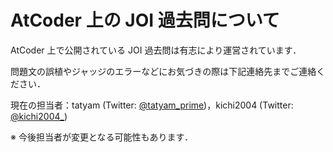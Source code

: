 # AtCoder 上の JOI 過去問について

AtCoder 上で公開されている JOI 過去問は有志により運営されています．

問題文の誤植やジャッジのエラーなどにお気づきの際は下記連絡先までご連絡ください．

現在の担当者：tatyam (Twitter: [@tatyam_prime](https://twitter.com/tatyam_prime))，kichi2004 (Twitter: [@kichi2004_](https://twitter.com/kichi2004_))

※ 今後担当者が変更となる可能性もあります．
